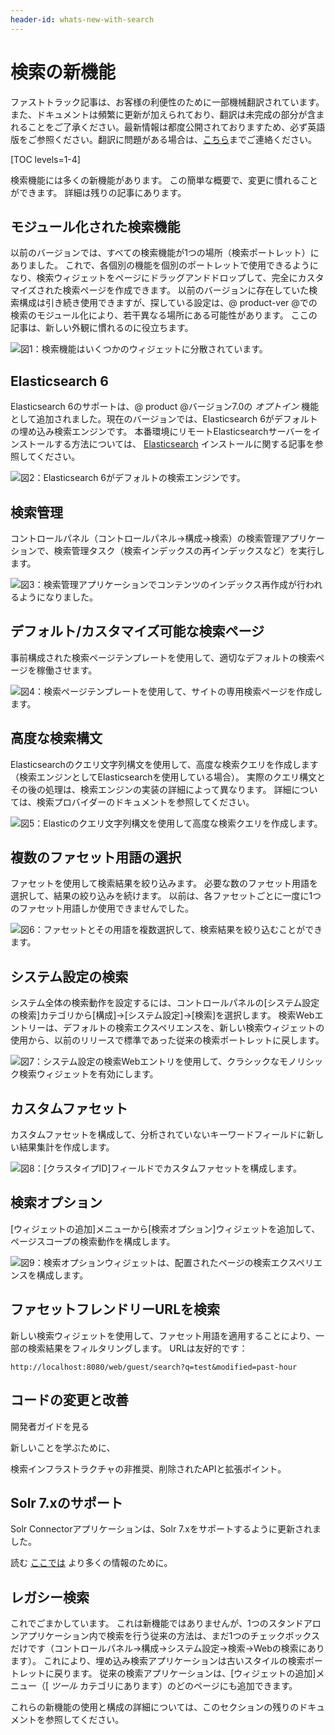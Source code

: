 ```yaml
---
header-id: whats-new-with-search
---
```


# 検索の新機能

<p class="alert alert-info"><span class="wysiwyg-color-blue120">ファストトラック記事は、お客様の利便性のために一部機械翻訳されています。また、ドキュメントは頻繁に更新が加えられており、翻訳は未完成の部分が含まれることをご了承ください。最新情報は都度公開されておりますため、必ず英語版をご参照ください。翻訳に問題がある場合は、<a href="mailto:support-content-jp@liferay.com">こちら</a>までご連絡ください。</span></p>

[TOC levels=1-4]

検索機能には多くの新機能があります。 この簡単な概要で、変更に慣れることができます。 詳細は残りの記事にあります。

## モジュール化された検索機能

以前のバージョンでは、すべての検索機能が1つの場所（検索ポートレット）にありました。 これで、各個別の機能を個別のポートレットで使用できるようになり、検索ウィジェットをページにドラッグアンドドロップして、完全にカスタマイズされた検索ページを作成できます。 以前のバージョンに存在していた検索構成は引き続き使用できますが、探している設定は、@ product-ver @での検索のモジュール化により、若干異なる場所にある可能性があります。 ここの記事は、新しい外観に慣れるのに役立ちます。

![図1：検索機能はいくつかのウィジェットに分散されています。](../../images/search-widgets.png)

## Elasticsearch 6

Elasticsearch 6のサポートは、@ product @バージョン7.0の *オプトイン* 機能として追加されました。現在のバージョンでは、Elasticsearch 6がデフォルトの埋め込み検索エンジンです。 本番環境にリモートElasticsearchサーバーをインストールする方法については、 [Elasticsearch](/docs/7-1/deploy/-/knowledge_base/d/installing-elasticsearch) インストールに関する記事を参照してください。

![図2：Elasticsearch 6がデフォルトの検索エンジンです。](../../images/search-elasticsearch6.png)

## 検索管理

コントロールパネル（コントロールパネル→構成→検索）の検索管理アプリケーションで、検索管理タスク（検索インデックスの再インデックスなど）を実行します。

![図3：検索管理アプリケーションでコンテンツのインデックス再作成が行われるようになりました。](../../images/search-admin.png)

## デフォルト/カスタマイズ可能な検索ページ

事前構成された検索ページテンプレートを使用して、適切なデフォルトの検索ページを稼働させます。

![図4：検索ページテンプレートを使用して、サイトの専用検索ページを作成します。](../../images/search-page-template.png)

## 高度な検索構文

Elasticsearchのクエリ文字列構文を使用して、高度な検索クエリを作成します（検索エンジンとしてElasticsearchを使用している場合）。 実際のクエリ構文とその後の処理は、検索エンジンの実装の詳細によって異なります。 詳細については、検索プロバイダーのドキュメントを参照してください。

![図5：Elasticのクエリ文字列構文を使用して高度な検索クエリを作成します。](../../images/search-advanced-syntax.png)

## 複数のファセット用語の選択

ファセットを使用して検索結果を絞り込みます。 必要な数のファセット用語を選択して、結果の絞り込みを続けます。 以前は、各ファセットごとに一度に1つのファセット用語しか使用できませんでした。

![図6：ファセットとその用語を複数選択して、検索結果を絞り込むことができます。](../../images/search-multiple-facet-selection.png)

## システム設定の検索

システム全体の検索動作を設定するには、コントロールパネルの[システム設定の検索]カテゴリから[構成]→[システム設定]→[検索]を選択します。 検索Webエントリーは、デフォルトの検索エクスペリエンスを、新しい検索ウィジェットの使用から、以前のリリースで標準であった従来の検索ポートレットに戻します。

![図7：システム設定の検索Webエントリを使用して、クラシックなモノリシック検索ウィジェットを有効にします。](../../images/search-web-system-settings.png)

## カスタムファセット

カスタムファセットを構成して、分析されていないキーワードフィールドに新しい結果集計を作成します。

![図8：[クラスタイプID]フィールドでカスタムファセットを構成します。](../../images/search-custom-facet.png)

## 検索オプション

[ウィジェットの追加]メニューから[検索オプション]ウィジェットを追加して、ページスコープの検索動作を構成します。

![図9：検索オプションウィジェットは、配置されたページの検索エクスペリエンスを構成します。](../../images/search-options.png)

## ファセットフレンドリーURLを検索

新しい検索ウィジェットを使用して、ファセット用語を適用することにより、一部の検索結果をフィルタリングします。 URLは友好的です：

    http://localhost:8080/web/guest/search?q=test&modified=past-hour

## コードの変更と改善

開発者ガイドを見る

<!--(/docs/7-1/tutorials/-/knowledge_base/t/search)--> 新しいことを学ぶために、

検索インフラストラクチャの非推奨、削除されたAPIと拡張ポイント。

## Solr 7.xのサポート

Solr Connectorアプリケーションは、Solr 7.xをサポートするように更新されました。

読む [ここでは](discover/deployment/-/knowledge_base/7-1/installing-solr) より多くの情報のために。

## レガシー検索

これでごまかしています。 これは新機能ではありませんが、1つのスタンドアロンアプリケーション内で検索を行う従来の方法は、まだ1つのチェックボックスだけです（コントロールパネル→構成→システム設定→検索→Webの検索にあります）。 これにより、埋め込み検索アプリケーションは古いスタイルの検索ポートレットに戻ります。 従来の検索アプリケーションは、[ウィジェットの追加]メニュー（[ *ツール* カテゴリにあります）のどのページにも追加できます。

これらの新機能の使用と構成の詳細については、このセクションの残りのドキュメントを参照してください。
